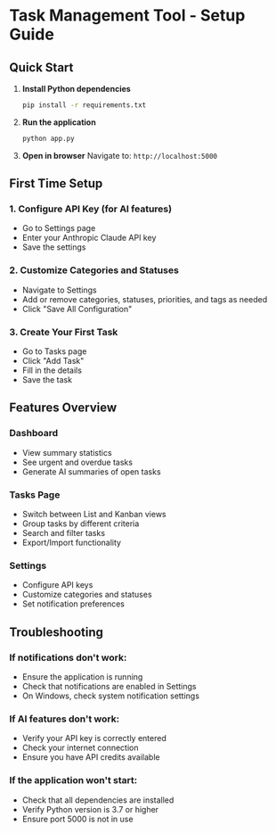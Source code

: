 # Task Management Tool - Setup Guide

## Quick Start

1. **Install Python dependencies**
   ```bash
   pip install -r requirements.txt
   ```

2. **Run the application**
   ```bash
   python app.py
   ```

3. **Open in browser**
   Navigate to: `http://localhost:5000`

## First Time Setup

### 1. Configure API Key (for AI features)
- Go to Settings page
- Enter your Anthropic Claude API key
- Save the settings

### 2. Customize Categories and Statuses
- Navigate to Settings
- Add or remove categories, statuses, priorities, and tags as needed
- Click "Save All Configuration"

### 3. Create Your First Task
- Go to Tasks page
- Click "Add Task"
- Fill in the details
- Save the task

## Features Overview

### Dashboard
- View summary statistics
- See urgent and overdue tasks
- Generate AI summaries of open tasks

### Tasks Page
- Switch between List and Kanban views
- Group tasks by different criteria
- Search and filter tasks
- Export/Import functionality

### Settings
- Configure API keys
- Customize categories and statuses
- Set notification preferences

## Troubleshooting

### If notifications don't work:
- Ensure the application is running
- Check that notifications are enabled in Settings
- On Windows, check system notification settings

### If AI features don't work:
- Verify your API key is correctly entered
- Check your internet connection
- Ensure you have API credits available

### If the application won't start:
- Check that all dependencies are installed
- Verify Python version is 3.7 or higher
- Ensure port 5000 is not in use